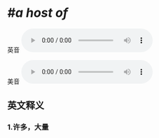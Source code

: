 # ***\#a host of*** 
英音
<audio src="./media/a host of1_AAC.aac" controls="controls"></audio>

美音
<audio src="./media/a host of2_AAC.aac" controls="controls"></audio>



  

英文释义
---
### 1.**许多，大量**  


